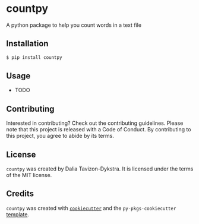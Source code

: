 # countpy

A python package to help you count words in a text file

## Installation

```bash
$ pip install countpy
```

## Usage

- TODO

## Contributing

Interested in contributing? Check out the contributing guidelines. Please note that this project is released with a Code of Conduct. By contributing to this project, you agree to abide by its terms.

## License

`countpy` was created by Dalia Tavizon-Dykstra. It is licensed under the terms of the MIT license.

## Credits

`countpy` was created with [`cookiecutter`](https://cookiecutter.readthedocs.io/en/latest/) and the `py-pkgs-cookiecutter` [template](https://github.com/py-pkgs/py-pkgs-cookiecutter).
